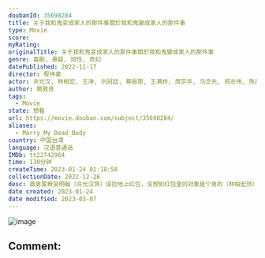 ```yaml
---
doubanId: 35698284
title: 关于我和鬼变成家人的那件事關於我和鬼變成家人的那件事
type: Movie
score: 
myRating: 
originalTitle: 关于我和鬼变成家人的那件事關於我和鬼變成家人的那件事
genre: 喜剧, 悬疑, 同性, 奇幻
datePublished: 2022-11-17
director: 程伟豪
actor: 许光汉, 林柏宏, 王净, 刘冠廷, 蔡振南, 王满娇, 庹宗华, 马念先, 郑志伟, 陈彦佐
author: 赖致良
tags:
  - Movie
state: 想看
url: https://movie.douban.com/subject/35698284/
aliases:
  - Marry_My_Dead_Body
country: 中国台湾
language: 汉语普通话
IMDb: tt22742964
time: 130分钟
createTime: 2023-01-24 01:18:58
collectionDate: 2022-12-26
desc: 直男警察吴明翰（许光汉饰）误捡地上红包，没想到红包里的对象是个男的（林柏宏饰）！被迫男男冥婚的明翰，一路衰到底，不但甩不掉冥婚对象，就连警花林子晴（王净饰）埋线已久的缉毒案，都被他搞砸。为了挽救...
date created: 2023-01-24
date modified: 2023-03-07
---
```


![image](p2881995796.jpg)

Comment:
---
